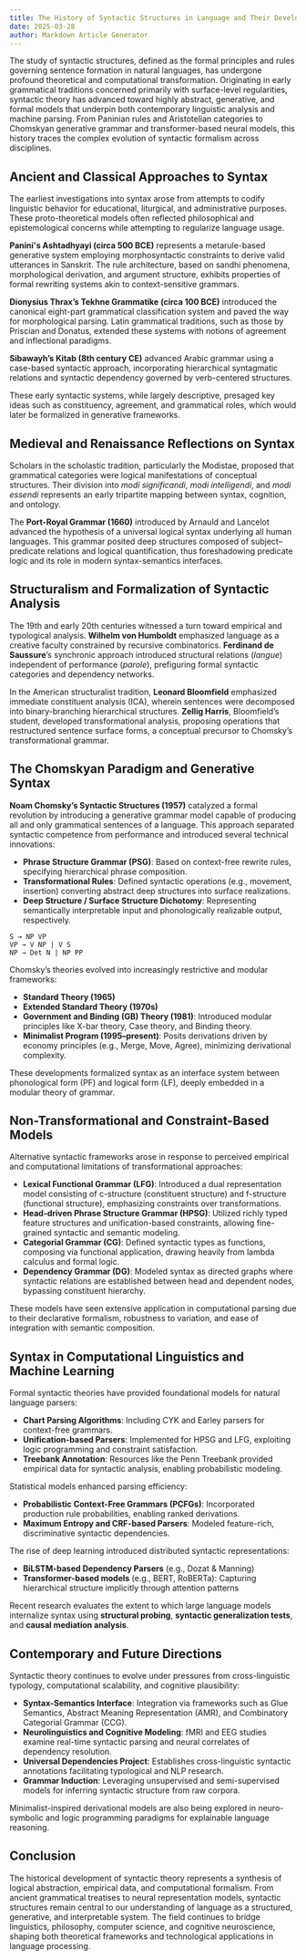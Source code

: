 ```yaml
---
title: The History of Syntactic Structures in Language and Their Development
date: 2025-03-28
author: Markdown Article Generator
---
```


The study of syntactic structures, defined as the formal principles and rules governing sentence formation in natural languages, has undergone profound theoretical and computational transformation. Originating in early grammatical traditions concerned primarily with surface-level regularities, syntactic theory has advanced toward highly abstract, generative, and formal models that underpin both contemporary linguistic analysis and machine parsing. From Paninian rules and Aristotelian categories to Chomskyan generative grammar and transformer-based neural models, this history traces the complex evolution of syntactic formalism across disciplines.

## Ancient and Classical Approaches to Syntax

The earliest investigations into syntax arose from attempts to codify linguistic behavior for educational, liturgical, and administrative purposes. These proto-theoretical models often reflected philosophical and epistemological concerns while attempting to regularize language usage.

**Panini's Ashtadhyayi (circa 500 BCE)** represents a metarule-based generative system employing morphosyntactic constraints to derive valid utterances in Sanskrit. The rule architecture, based on sandhi phenomena, morphological derivation, and argument structure, exhibits properties of formal rewriting systems akin to context-sensitive grammars.

**Dionysius Thrax’s Tekhne Grammatike (circa 100 BCE)** introduced the canonical eight-part grammatical classification system and paved the way for morphological parsing. Latin grammatical traditions, such as those by Priscian and Donatus, extended these systems with notions of agreement and inflectional paradigms.

**Sibawayh’s Kitab (8th century CE)** advanced Arabic grammar using a case-based syntactic approach, incorporating hierarchical syntagmatic relations and syntactic dependency governed by verb-centered structures.

These early syntactic systems, while largely descriptive, presaged key ideas such as constituency, agreement, and grammatical roles, which would later be formalized in generative frameworks.

## Medieval and Renaissance Reflections on Syntax

Scholars in the scholastic tradition, particularly the Modistae, proposed that grammatical categories were logical manifestations of conceptual structures. Their division into *modi significandi*, *modi intelligendi*, and *modi essendi* represents an early tripartite mapping between syntax, cognition, and ontology.

The **Port-Royal Grammar (1660)** introduced by Arnauld and Lancelot advanced the hypothesis of a universal logical syntax underlying all human languages. This grammar posited deep structures composed of subject–predicate relations and logical quantification, thus foreshadowing predicate logic and its role in modern syntax-semantics interfaces.

## Structuralism and Formalization of Syntactic Analysis

The 19th and early 20th centuries witnessed a turn toward empirical and typological analysis. **Wilhelm von Humboldt** emphasized language as a creative faculty constrained by recursive combinatorics. **Ferdinand de Saussure**’s synchronic approach introduced structural relations (*langue*) independent of performance (*parole*), prefiguring formal syntactic categories and dependency networks.

In the American structuralist tradition, **Leonard Bloomfield** emphasized immediate constituent analysis (ICA), wherein sentences were decomposed into binary-branching hierarchical structures. **Zellig Harris**, Bloomfield’s student, developed transformational analysis, proposing operations that restructured sentence surface forms, a conceptual precursor to Chomsky’s transformational grammar.

## The Chomskyan Paradigm and Generative Syntax

**Noam Chomsky’s Syntactic Structures (1957)** catalyzed a formal revolution by introducing a generative grammar model capable of producing all and only grammatical sentences of a language. This approach separated syntactic competence from performance and introduced several technical innovations:

- **Phrase Structure Grammar (PSG)**: Based on context-free rewrite rules, specifying hierarchical phrase composition.
- **Transformational Rules**: Defined syntactic operations (e.g., movement, insertion) converting abstract deep structures into surface realizations.
- **Deep Structure / Surface Structure Dichotomy**: Representing semantically interpretable input and phonologically realizable output, respectively.

```text
S → NP VP
VP → V NP | V S
NP → Det N | NP PP
```

Chomsky’s theories evolved into increasingly restrictive and modular frameworks:
- **Standard Theory (1965)**
- **Extended Standard Theory (1970s)**
- **Government and Binding (GB) Theory (1981)**: Introduced modular principles like X-bar theory, Case theory, and Binding theory.
- **Minimalist Program (1995–present)**: Posits derivations driven by economy principles (e.g., Merge, Move, Agree), minimizing derivational complexity.

These developments formalized syntax as an interface system between phonological form (PF) and logical form (LF), deeply embedded in a modular theory of grammar.

## Non-Transformational and Constraint-Based Models

Alternative syntactic frameworks arose in response to perceived empirical and computational limitations of transformational approaches:

- **Lexical Functional Grammar (LFG)**: Introduced a dual representation model consisting of c-structure (constituent structure) and f-structure (functional structure), emphasizing constraints over transformations.
- **Head-driven Phrase Structure Grammar (HPSG)**: Utilized richly typed feature structures and unification-based constraints, allowing fine-grained syntactic and semantic modeling.
- **Categorial Grammar (CG)**: Defined syntactic types as functions, composing via functional application, drawing heavily from lambda calculus and formal logic.
- **Dependency Grammar (DG)**: Modeled syntax as directed graphs where syntactic relations are established between head and dependent nodes, bypassing constituent hierarchy.

These models have seen extensive application in computational parsing due to their declarative formalism, robustness to variation, and ease of integration with semantic composition.

## Syntax in Computational Linguistics and Machine Learning

Formal syntactic theories have provided foundational models for natural language parsers:

- **Chart Parsing Algorithms**: Including CYK and Earley parsers for context-free grammars.
- **Unification-based Parsers**: Implemented for HPSG and LFG, exploiting logic programming and constraint satisfaction.
- **Treebank Annotation**: Resources like the Penn Treebank provided empirical data for syntactic analysis, enabling probabilistic modeling.

Statistical models enhanced parsing efficiency:
- **Probabilistic Context-Free Grammars (PCFGs)**: Incorporated production rule probabilities, enabling ranked derivations.
- **Maximum Entropy and CRF-based Parsers**: Modeled feature-rich, discriminative syntactic dependencies.

The rise of deep learning introduced distributed syntactic representations:
- **BiLSTM-based Dependency Parsers** (e.g., Dozat & Manning)
- **Transformer-based models** (e.g., BERT, RoBERTa): Capturing hierarchical structure implicitly through attention patterns

Recent research evaluates the extent to which large language models internalize syntax using **structural probing**, **syntactic generalization tests**, and **causal mediation analysis**.

## Contemporary and Future Directions

Syntactic theory continues to evolve under pressures from cross-linguistic typology, computational scalability, and cognitive plausibility:

- **Syntax-Semantics Interface**: Integration via frameworks such as Glue Semantics, Abstract Meaning Representation (AMR), and Combinatory Categorial Grammar (CCG).
- **Neurolinguistics and Cognitive Modeling**: fMRI and EEG studies examine real-time syntactic parsing and neural correlates of dependency resolution.
- **Universal Dependencies Project**: Establishes cross-linguistic syntactic annotations facilitating typological and NLP research.
- **Grammar Induction**: Leveraging unsupervised and semi-supervised models for inferring syntactic structure from raw corpora.

Minimalist-inspired derivational models are also being explored in neuro-symbolic and logic programming paradigms for explainable language reasoning.

## Conclusion

The historical development of syntactic theory represents a synthesis of logical abstraction, empirical data, and computational formalism. From ancient grammatical treatises to neural representation models, syntactic structures remain central to our understanding of language as a structured, generative, and interpretable system. The field continues to bridge linguistics, philosophy, computer science, and cognitive neuroscience, shaping both theoretical frameworks and technological applications in language processing.

